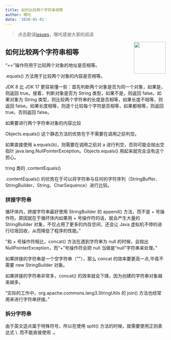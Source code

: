 ```yaml
---
title: 如何比较两个字符串相等
author: 哪吒
date: '2020-01-01'
---
```


> 点击勘误[issues](https://github.com/webVueBlog/JavaPlusDoc/issues)，哪吒感谢大家的阅读

<img align="right" width="100" src="https://cdn.jsdelivr.net/gh/YunYouJun/yun/images/yun-alpha-compressed.png">

## 如何比较两个字符串相等

“==”操作符用于比较两个对象的地址是否相等。

.equals() 方法用于比较两个对象的内容是否相等。

JDK 8 比 JDK 17 更容易懂一些：首先判断两个对象是否为同一个对象，如果是，则返回 true。接着，判断对象是否为 String 类型，如果不是，则返回 false。如果对象为 String 类型，则比较两个字符串的长度是否相等，如果长度不相等，则返回 false。如果长度相等，则逐个比较每个字符是否相等，如果都相等，则返回 true，否则返回 false。

如果要进行两个字符串对象的内容比较

Objects.equals() 这个静态方法的优势在于不需要在调用之前判空。

如果直接使用 a.equals(b)，则需要在调用之前对 a 进行判空，否则可能会抛出空指针 java.lang.NullPointerException。Objects.equals() 用起来就完全没有这个担心。

tring 类的 .contentEquals()

.contentEquals() 的优势在于可以将字符串与任何的字符序列（StringBuffer、StringBuilder、String、CharSequence）进行比较。

### 拼接字符串

循环体内，拼接字符串最好使用 StringBuilder 的 append() 方法，而不是 + 号操作符。原因就在于循环体内如果用 + 号操作符的话，就会产生大量的 StringBuilder 对象，不仅占用了更多的内存空间，还会让 Java 虚拟机不停的进行垃圾回收，从而降低了程序的性能。”

“和 + 号操作符相比，concat() 方法在遇到字符串为 null 的时候，会抛出 NullPointerException，而“+”号操作符会把 null 当做是“null”字符串来处理。”

如果拼接的字符串是一个空字符串（""），那么 concat 的效率要更高一点,毕竟不需要 new StringBuilder 对象。

如果拼接的字符串非常多，concat() 的效率就会下降，因为创建的字符串对象越来越多。

“实际的工作中，org.apache.commons.lang3.StringUtils 的 join() 方法也经常用来进行字符串拼接。”

### 拆分字符串

由于英文逗点属于特殊符号，所以在使用 split() 方法的时候，就需要使用正则表达式 \\. 而不能直接使用 .。





